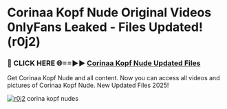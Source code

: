# Corinaa Kopf Nude Original Videos 0nlyFans Leaked - Files Updated! (r0j2)

<h3>🔴 CLICK HERE 🌐==►► <a href="https://best4dudes.click/HH4t6V" rel="nofollow">Corinaa Kopf Nude Updated Files</a></h3>

Get Corinaa Kopf Nude and all content. Now you can access all videos and pictures of Corinaa Kopf Nude. New Updated Files 2025!

[![r0j2](https://github.com/user-attachments/assets/8c521d6e-e6e3-4a75-9320-d58ab9d79d5b)](https://best4dudes.click/HH4t6V)
corina kopf nudes